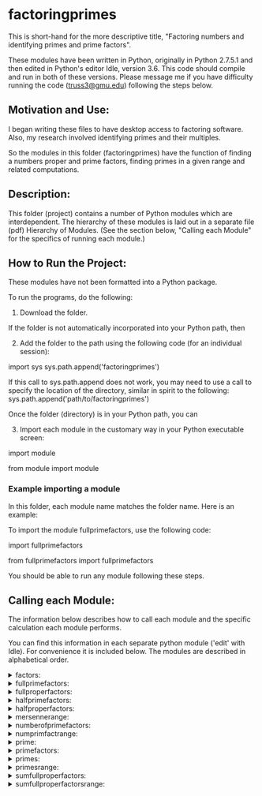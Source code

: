 # factoringprimes

This is short-hand for the more descriptive title, "Factoring numbers and identifying primes and prime factors".

These modules have been written in Python, originally in Python 2.7.5.1 and then edited in Python's editor Idle, version 3.6. This code should compile and run in both of these versions. Please message me if you have difficulty running the code (truss3@gmu.edu) following the steps below.

## Motivation and Use: 

I began writing these files to have desktop access to factoring software.
Also, my research involved identifying primes and their multiples. 

So the modules in this folder (factoringprimes) have the function of finding a numbers proper and prime factors, finding primes in a given range and related computations.

## Description: 

This folder (project) contains a number of Python modules which are interdependent. The hierarchy of these modules is laid out in a separate file (pdf) Hierarchy of Modules.
(See the section below, "Calling each Module" for the specifics of running each module.)

## How to Run the Project:

These modules have not been formatted into a Python package.

To run the programs, do the following:

1. Download the folder. 

If the folder is not automatically incorporated into your Python path, then

2. Add the folder to the path using the following code (for an individual session):

import sys
sys.path.append('factoringprimes')

If this call to sys.path.append does not work, you may need to use a call to specify the location of the directory, similar in spirit to the following:
sys.path.append('path/to/factoringprimes')

Once the folder (directory) is in your Python path, you can 

3. Import each module in the customary way in your Python executable screen:

import module

from module import module

### Example importing a module

In this folder, each module name matches the folder name. Here is an example:

To import the module fullprimefactors, use the following code:

import fullprimefactors

from fullprimefactors import fullprimefactors

You should be able to run any module following these steps.

## Calling each Module:

The information below describes how to call each module and the specific calculation each module performs.

You can find this information in each separate python module ('edit' with Idle).
For convenience it is included below.
The modules are described in alphabetical order.

<details>
  <summary>factors:</summary>
  
factors(n)
  
n is an integer

Purpose: This code generates the factors of a (natural) number n.
</details>
<details>
  <summary>
    fullprimefactors:
  </summary>
  
fullprimefactors(n)
  
n is an integer

Purpose: This module returns the prime factors of a natural number n.
</details>
<details>
  <summary>
    fullproperfactors:
  </summary>
  
fullproperfactors(n) 
  
n is an integer

Purpose: This module creates a complete list of the (proper) factors of a number n and includes the number 'n' as well.
</details>
<details>
  <summary>
    halfprimefactors:
  </summary>
  
halfprimefactors(n)
  
n is an integer

Purpose: This module returns the prime factors of a natural number n less than or equal to $\sqrt{n}$.
</details>
<details>
  <summary>
    halfproperfactors:
  </summary>
  
halfproperfactors(n)
  
n is an integer

Purpose: This module calculates half of the proper factors of a natural number n from 1 (one) up to $\sqrt{n}$.
</details>
<details>
  <summary>
    mersennerange:
  </summary>
  
mersennerange(a,b)
  
a < b are integers

This module provides the Mersenne primes within a bound between the two number $2^{a} - 1$ and $2^{b} - 1$ (inclusive).
</details>
<details>
  <summary>
    numberofprimefactors:
  </summary>
  
numberofprimefactors(n)
  
n is an integer

Purpose: This module gives the number of prime factors of a number n.
</details>
<details>
  <summary>
    numprimfactrange:
  </summary>
  
numprimfactrange (a,b)
  
a < b are integers

Purpose: This module gives the number of prime factors for a list of numbers in a range from a to b.
</details>
<details>
  <summary>
    prime:
  </summary>
  
prime(n)
  
n is an integer

Purpose: This module returns true (1) if n is prime, otherwise false (0).
</details>
<details>
  <summary>
    primefactors:
  </summary>
  
primefactors(n)
  
n is an integer

Purpose: This gives a list of the prime factors of a number. If the number is prime, it returns the number itself.
</details>
<details>
  <summary>
    primes:
  </summary>
  
primes(n)
  
n is an integer
  
Purpose: This module returns the list of primes from 2 up to n.
</details>
<details>
  <summary>
    primesrange:
  </summary>
  
primesrange(a,b)
  
a < b are integers
     
Purpose: This module lists the positive primes in a range from a to b.
</details>
<details>
  <summary>
    sumfullproperfactors:
  </summary>
  
sumfullproperfactors(n)
  
n is an integer

Purpose: This program finds the sum of the factors of a number n, including n.
</details>
<details>
  <summary>
    sumfullproperfactorsrange:
  </summary>
  
sumfullproperfactorsrange(a,b)
  
a < b are integers

Purpose: This module calculates the sum of the factors of every number in a given range a to b.
</details>
